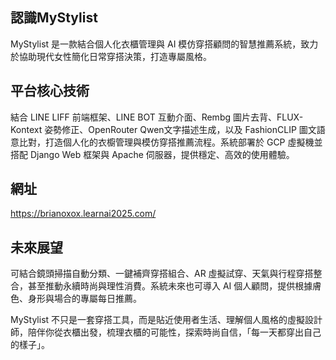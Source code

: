 
## 認識MyStylist
MyStylist 是一款結合個人化衣櫃管理與 AI 模仿穿搭顧問的智慧推薦系統，致力於協助現代女性簡化日常穿搭決策，打造專屬風格。

## 平台核心技術
結合 LINE LIFF 前端框架、LINE BOT 互動介面、Rembg 圖片去背、FLUX-Kontext 姿勢修正、OpenRouter Qwen文字描述生成，以及 FashionCLIP 圖文語意比對，打造個人化的衣櫥管理與模仿穿搭推薦流程。系統部署於 GCP 虛擬機並搭配 Django Web 框架與 Apache 伺服器，提供穩定、高效的使用體驗。  


## 網址
https://brianoxox.learnai2025.com/

## 未來展望

可結合鏡頭掃描自動分類、一鍵補齊穿搭組合、AR 虛擬試穿、天氣與行程穿搭整合，甚至推動永續時尚與理性消費。系統未來也可導入 AI 個人顧問，提供根據膚色、身形與場合的專屬每日推薦。  

MyStylist 不只是一套穿搭工具，而是貼近使用者生活、理解個人風格的虛擬設計師，陪伴你從衣櫃出發，梳理衣櫃的可能性，探索時尚自信，「每一天都穿出自己的樣子」。

